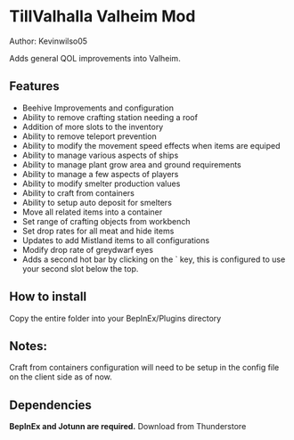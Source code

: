 <h1> TillValhalla Valheim Mod </h1> 
<p> Author: Kevinwilso05

  Adds general QOL improvements into Valheim. </p> 

<h2> Features </h2>  
  <ul> 
    <li> Beehive Improvements and configuration </li> 
  <li> Ability to remove crafting station needing a roof </li> 
  <li> Addition of more slots to the inventory </li> 
  <li> Ability to remove teleport prevention </li> 
  <li> Ability to modify the movement speed effects when items are equiped </li>
  <li> Ability to manage various aspects of ships </li>
  <li> Ability to manage plant grow area and ground requirements </li>
  <li> Ability to manage a few aspects of players </li> 
  <li> Ability to modify smelter production values </li> 
  <li> Ability to craft from containers </li>
  <li> Ability to setup auto deposit for smelters </li>
  <li> Move all related items into a container </li>
  <li> Set range of crafting objects from workbench </li>
  <li> Set drop rates for all meat and hide items </li>
  <li> Updates to add Mistland items to all configurations </li> 
  <li> Modify drop rate of greydwarf eyes </li> 
  <li> Adds a second hot bar by clicking on the ` key, this is configured to use your second slot below the top. </li>
  </ul>

<h2> How to install </h2> 

<p> Copy the entire folder into your BepInEx/Plugins directory </p> 

<h2> Notes: </h2> 

<p> Craft from containers configuration will need to be setup in the config file on the client side as of now. </p> 

<h2> Dependencies </h2>
<p> <b> BepInEx and Jotunn are required.</b> Download from Thunderstore </p> 
